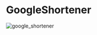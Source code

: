 # GoogleShortener
![google_shortener](https://user-images.githubusercontent.com/46839270/52589020-bd903600-2e35-11e9-8d89-517f9c7f4afd.jpg)
